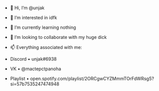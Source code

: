 - 👋 Hi, I’m @unjak

- 👀 I’m interested in idfk

- 🌱 I’m currently learning nothing

- 💞️ I’m looking to collaborate with my huge dick

- 📫 Everything associated with me:
- Discord • unjak#6938
- VK • @mactepctpanoha
- Playlist • open.spotify.com/playlist/2ORCgwCYZMmmTOrFdWRsg5?si=57b7535247474948
